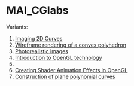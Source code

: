 # MAI_CGlabs

Variants:
1. [Imaging 2D Curves](/5th_sem/CG/Lab1/LR1.pdf)
2. [Wireframe rendering of a convex polyhedron](/5th_sem/CG/Lab2/LR2.pdf)
3. [Photorealistic images](/5th_sem/CG/Lab3/LR3.pdf)
4. [Introduction to OpenGL technology](/5th_sem/CG/Lab4-5/LR4-5.pdf)
5. 
6. [Creating Shader Animation Effects in OpenGL](/5th_sem/CG/Lab6/LR6.pdf)
7. [Construction of plane polynomial curves](/5th_sem/CG/Lab7/LR7.pdf)
